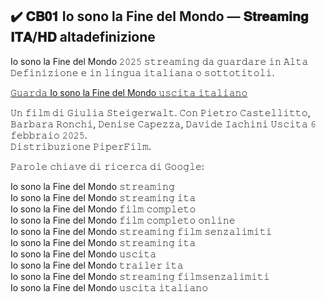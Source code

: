 ## ✔️ 𝐂𝐁𝟎𝟏 Io sono la Fine del Mondo — 𝐒𝐭𝐫𝐞𝐚𝐦𝐢𝐧𝐠 𝐈𝐓𝐀/𝐇𝐃 altadefinizione

Io sono la Fine del Mondo 𝟸𝟶𝟸𝟻 𝚜𝚝𝚛𝚎𝚊𝚖𝚒𝚗𝚐 𝚍𝚊 𝚐𝚞𝚊𝚛𝚍𝚊𝚛𝚎 𝚒𝚗 𝙰𝚕𝚝𝚊 𝙳𝚎𝚏𝚒𝚗𝚒𝚣𝚒𝚘𝚗𝚎 𝚎 𝚒𝚗 𝚕𝚒𝚗𝚐𝚞𝚊 𝚒𝚝𝚊𝚕𝚒𝚊𝚗𝚊 𝚘 𝚜𝚘𝚝𝚝𝚘𝚝𝚒𝚝𝚘𝚕𝚒.  

[𝙶𝚞𝚊𝚛𝚍𝚊 Io sono la Fine del Mondo 𝚞𝚜𝚌𝚒𝚝𝚊 𝚒𝚝𝚊𝚕𝚒𝚊𝚗𝚘](https://t.co/LW4mLXOuCf)

𝚄𝚗 𝚏𝚒𝚕𝚖 𝚍𝚒 𝙶𝚒𝚞𝚕𝚒𝚊 𝚂𝚝𝚎𝚒𝚐𝚎𝚛𝚠𝚊𝚕𝚝. 𝙲𝚘𝚗 𝙿𝚒𝚎𝚝𝚛𝚘 𝙲𝚊𝚜𝚝𝚎𝚕𝚕𝚒𝚝𝚝𝚘, 𝙱𝚊𝚛𝚋𝚊𝚛𝚊 𝚁𝚘𝚗𝚌𝚑𝚒, 𝙳𝚎𝚗𝚒𝚜𝚎 𝙲𝚊𝚙𝚎𝚣𝚣𝚊, 𝙳𝚊𝚟𝚒𝚍𝚎 𝙸𝚊𝚌𝚑𝚒𝚗𝚒 𝚄𝚜𝚌𝚒𝚝𝚊 𝟼 𝚏𝚎𝚋𝚋𝚛𝚊𝚒𝚘 𝟸𝟶𝟸𝟻.  
𝙳𝚒𝚜𝚝𝚛𝚒𝚋𝚞𝚣𝚒𝚘𝚗𝚎 𝙿𝚒𝚙𝚎𝚛𝙵𝚒𝚕𝚖.  

𝙿𝚊𝚛𝚘𝚕𝚎 𝚌𝚑𝚒𝚊𝚟𝚎 𝚍𝚒 𝚛𝚒𝚌𝚎𝚛𝚌𝚊 𝚍𝚒 𝙶𝚘𝚘𝚐𝚕𝚎:  

Io sono la Fine del Mondo 𝚜𝚝𝚛𝚎𝚊𝚖𝚒𝚗𝚐  
Io sono la Fine del Mondo 𝚜𝚝𝚛𝚎𝚊𝚖𝚒𝚗𝚐 𝚒𝚝𝚊  
Io sono la Fine del Mondo 𝚏𝚒𝚕𝚖 𝚌𝚘𝚖𝚙𝚕𝚎𝚝𝚘  
Io sono la Fine del Mondo 𝚏𝚒𝚕𝚖 𝚌𝚘𝚖𝚙𝚕𝚎𝚝𝚘 𝚘𝚗𝚕𝚒𝚗𝚎  
Io sono la Fine del Mondo 𝚜𝚝𝚛𝚎𝚊𝚖𝚒𝚗𝚐 𝚏𝚒𝚕𝚖 𝚜𝚎𝚗𝚣𝚊𝚕𝚒𝚖𝚒𝚝𝚒  
Io sono la Fine del Mondo 𝚜𝚝𝚛𝚎𝚊𝚖𝚒𝚗𝚐 𝚒𝚝𝚊  
Io sono la Fine del Mondo 𝚞𝚜𝚌𝚒𝚝𝚊  
Io sono la Fine del Mondo 𝚝𝚛𝚊𝚒𝚕𝚎𝚛 𝚒𝚝𝚊  
Io sono la Fine del Mondo 𝚜𝚝𝚛𝚎𝚊𝚖𝚒𝚗𝚐 𝚏𝚒𝚕𝚖𝚜𝚎𝚗𝚣𝚊𝚕𝚒𝚖𝚒𝚝𝚒  
Io sono la Fine del Mondo 𝚞𝚜𝚌𝚒𝚝𝚊 𝚒𝚝𝚊𝚕𝚒𝚊𝚗𝚘  

